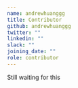 ```yaml
---
name: andrewhuanggg
title: Contributor
github: andrewhuanggg
twitter: ""
linkedin: ""
slack: ""
joining_date: ""
role: contributor
---
```


Still waiting for this
